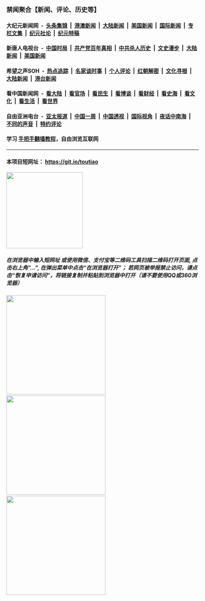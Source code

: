 ### 禁闻聚合【新闻、评论、历史等】

#### 大纪元新闻网 &nbsp;-&nbsp; [头条集锦](indexes/E头条集锦.md?t=02092222) &nbsp;|&nbsp; [港澳新闻](indexes/E港澳新闻.md?t=02092222)  &nbsp;|&nbsp; [大陆新闻](indexes/E大陆新闻.md?t=02092222) &nbsp;|&nbsp; [美国新闻](indexes/E美国新闻.md?t=02092222) &nbsp;|&nbsp; [国际新闻](indexes/E国际新闻.md?t=02092222) &nbsp;|&nbsp; [专栏文集](indexes/E专栏文集.md?t=02092222) &nbsp;|&nbsp; [纪元社论](indexes/E纪元社论.md?t=02092222) &nbsp;|&nbsp; [纪元特稿](indexes/E纪元特稿.md?t=02092222) 

#### 新唐人电视台 &nbsp;-&nbsp; [中国时局](indexes/N中国时局.md?t=02092222) &nbsp;|&nbsp; [共产党百年真相](indexes/N共产党百年真相.md?t=02092222) &nbsp;|&nbsp; [中共杀人历史](indexes/N中共杀人历史.md?t=02092222) &nbsp;|&nbsp; [文史漫步](indexes/N文史漫步.md?t=02092222) &nbsp;|&nbsp; [大陆新闻](indexes/N大陆新闻.md?t=02092222) &nbsp;|&nbsp; [美国新闻](indexes/N美国新闻.md?t=02092222)

#### 希望之声SOH &nbsp;-&nbsp; [热点追踪](indexes/H热点追踪.md?t=02092222) &nbsp;|&nbsp; [名家谈时事](indexes/H名家谈时事.md?t=02092222) &nbsp;|&nbsp; [个人评论](indexes/H个人评论.md?t=02092222)  &nbsp;|&nbsp; [红朝解密](indexes/H红朝解密.md?t=02092222) &nbsp;|&nbsp; [文化寻根](indexes/H文化寻根.md?t=02092222) &nbsp;|&nbsp; [大陆新闻](indexes/H大陆新闻.md?t=02092222) &nbsp;|&nbsp; [港台新闻](indexes/H港台新闻.md?t=02092222)

#### 看中国新闻网 &nbsp;-&nbsp; [看大陆](indexes/S看大陆.md?t=02092222) &nbsp;|&nbsp; [看官场](indexes/S看官场.md?t=02092222) &nbsp;|&nbsp; [看民生](indexes/S看民生.md?t=02092222)  &nbsp;|&nbsp; [看博谈](indexes/S看博谈.md?t=02092222) &nbsp;|&nbsp; [看财经](indexes/S看财经.md?t=02092222) &nbsp;|&nbsp; [看史海](indexes/S看史海.md?t=02092222) &nbsp;|&nbsp; [看文化](indexes/S看文化.md?t=02092222) &nbsp;|&nbsp; [看生活](indexes/S看生活.md?t=02092222) &nbsp;|&nbsp; [看世界](indexes/S看世界.md?t=02092222)

#### 自由亚洲电台 &nbsp;-&nbsp; [亚太报道](indexes/R亚太报道.md?t=02092222) &nbsp;|&nbsp; [中国一周](indexes/R中国一周.md?t=02092222) &nbsp;|&nbsp; [中国透视](indexes/R中国透视.md?t=02092222)  &nbsp;|&nbsp; [国际视角](indexes/R国际视角.md?t=02092222) &nbsp;|&nbsp; [夜话中南海](indexes/R夜话中南海.md?t=02092222) &nbsp;|&nbsp; [不同的声音](indexes/R不同的声音.md?t=02092222) &nbsp;|&nbsp; [特约评论](indexes/R特约评论.md?t=02092222)

#### 学习 [手把手翻墙教程](https://github.com/gfw-breaker/guides/wiki)，自由浏览互联网

----

#### 本项目短网址： https://git.io/toutiao
<img src="https://raw.githubusercontent.com/gfw-breaker/banned-news/master/scripts/img/qr.png" width="200px"/>  

##### 在浏览器中输入短网址 或使用微信、支付宝等二维码工具扫描二维码打开页面, 点击右上角"...", 在弹出菜单中点击“在浏览器打开”； 若网页被举报禁止访问，请点击“恢复申请访问”，将链接复制并粘贴到浏览器中打开（请不要使用QQ或360浏览器）

<img src="https://raw.githubusercontent.com/gfw-breaker/banned-news/master/scripts/img/1.png" width="260px"/> &nbsp; <img src="https://raw.githubusercontent.com/gfw-breaker/banned-news/master/scripts/img/2.png" width="260px"/> &nbsp; <img src="https://raw.githubusercontent.com/gfw-breaker/banned-news/master/scripts/img/3.png" width="260px"/>
